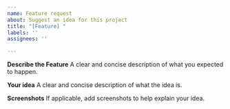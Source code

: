 ```yaml
---
name: Feature request
about: Suggest an idea for this project
title: "[Feature] "
labels: ''
assignees: ''

---
```


**Describe the Feature**
A clear and concise description of what you expected to happen.

**Your idea**
A clear and concise description of what the idea is.

**Screenshots**
If applicable, add screenshots to help explain your idea.